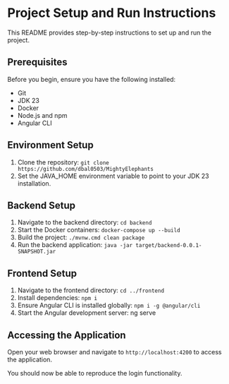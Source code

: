 # Project Setup and Run Instructions

This README provides step-by-step instructions to set up and run the project.

## Prerequisites

Before you begin, ensure you have the following installed:

- Git
- JDK 23
- Docker
- Node.js and npm
- Angular CLI

## Environment Setup

1. Clone the repository:
```git clone https://github.com/dbal0503/MightyElephants```
2. Set the JAVA_HOME environment variable to point to your JDK 23 installation.

## Backend Setup

1. Navigate to the backend directory:
```cd backend```
2. Start the Docker containers:
```docker-compose up --build```
3. Build the project:
```./mvnw.cmd clean package```
4. Run the backend application:
```java -jar target/backend-0.0.1-SNAPSHOT.jar```

## Frontend Setup

1. Navigate to the frontend directory:
```cd ../frontend```
2. Install dependencies:
```npm i```
3. Ensure Angular CLI is installed globally:
```npm i -g @angular/cli```
4. Start the Angular development server:
ng serve

## Accessing the Application

Open your web browser and navigate to `http://localhost:4200` to access the application.

You should now be able to reproduce the login functionality.

